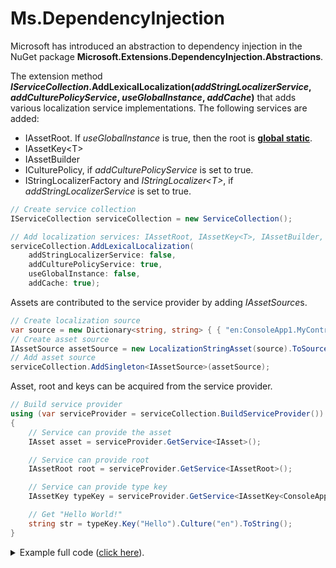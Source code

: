 # Ms.DependencyInjection
Microsoft has introduced an abstraction to dependency injection in the NuGet package **Microsoft.Extensions.DependencyInjection.Abstractions**.

The extension method **<i>IServiceCollection</i>.AddLexicalLocalization(*addStringLocalizerService*, *addCulturePolicyService*, *useGlobalInstance*, *addCache*)** 
that adds various localization service implementations. The following services are added:
* IAssetRoot. If *useGlobalInstance* is true, then the root is **[global static](../IAssetRoot#global-static-root)**.
* IAssetKey&lt;T&gt;
* IAssetBuilder
* ICulturePolicy, if *addCulturePolicyService* is set to true.
* IStringLocalizerFactory and *IStringLocalizer&lt;T&gt;*, if *addStringLocalizerService* is set to true.


```csharp
// Create service collection
IServiceCollection serviceCollection = new ServiceCollection();

// Add localization services: IAssetRoot, IAssetKey<T>, IAssetBuilder, ICulturePolicy
serviceCollection.AddLexicalLocalization(
    addStringLocalizerService: false,
    addCulturePolicyService: true,
    useGlobalInstance: false,
    addCache: true);
```

Assets are contributed to the service provider by adding *IAssetSource*s.

```csharp
// Create localization source
var source = new Dictionary<string, string> { { "en:ConsoleApp1.MyController:Hello", "Hello World!" } };
// Create asset source
IAssetSource assetSource = new LocalizationStringAsset(source).ToSource();
// Add asset source
serviceCollection.AddSingleton<IAssetSource>(assetSource);
```

Asset, root and keys can be acquired from the service provider.

```csharp
// Build service provider
using (var serviceProvider = serviceCollection.BuildServiceProvider())
{
    // Service can provide the asset
    IAsset asset = serviceProvider.GetService<IAsset>();

    // Service can provide root
    IAssetRoot root = serviceProvider.GetService<IAssetRoot>();

    // Service can provide type key
    IAssetKey typeKey = serviceProvider.GetService<IAssetKey<ConsoleApp1.MyController>>();

    // Get "Hello World!"
    string str = typeKey.Key("Hello").Culture("en").ToString();
}
```

<details><summary>Example full code (<u>click here</u>).</summary>
```csharp
using Lexical.Localization;
using Microsoft.Extensions.DependencyInjection;
using System.Collections.Generic;

namespace docs
{
    public class Ms_DependencyInjection_Example1
    {
        public static void Main(string[] args)
        {
            // Create service collection
            IServiceCollection serviceCollection = new ServiceCollection();

            // Add localization services: IAssetRoot, IAssetKey<T>, IAssetBuilder, ICulturePolicy
            serviceCollection.AddLexicalLocalization(
                addStringLocalizerService: false,
                addCulturePolicyService: true,
                useGlobalInstance: false,
                addCache: true);

            // Create localization source
            var source = new Dictionary<string, string> { { "en:ConsoleApp1.MyController:Hello", "Hello World!" } };
            // Create asset source
            IAssetSource assetSource = new LocalizationStringAsset(source).ToSource();
            // Add asset source
            serviceCollection.AddSingleton<IAssetSource>(assetSource);

            // Build service provider
            using (var serviceProvider = serviceCollection.BuildServiceProvider())
            {
                // Service can provide the asset
                IAsset asset = serviceProvider.GetService<IAsset>();

                // Service can provide root
                IAssetRoot root = serviceProvider.GetService<IAssetRoot>();

                // Service can provide type key
                IAssetKey typeKey = serviceProvider.GetService<IAssetKey<ConsoleApp1.MyController>>();

                // Get "Hello World!"
                string str = typeKey.Key("Hello").Culture("en").ToString();
            }
        }
    }

}

```</details>

# String localizer
When the argument *addStringLocalizerService* is set to true, then the extension method adds implementations to  
services *IStringLocalizer&lt;T&gt;* and *IStringLocalizerFactory*.
# [Snippet](#tab/snippet-2)

```csharp
// Create service collection
IServiceCollection serviceCollection = new ServiceCollection();

// Add localization services: IAssetRoot, IAssetKey<T>, IAssetBuilder, ICulturePolicy
//                            IStringLocalizer<T>, IStringLocalizerFactory
serviceCollection.AddLexicalLocalization(
    addStringLocalizerService: true,     // <- string localizer
    addCulturePolicyService: true,
    useGlobalInstance: false,
    addCache: true);

// Create localization source
var source = new Dictionary<string, string> {
    { "en:ConsoleApp1.MyController:Hello", "Hello World!" }
};
// Create asset source
IAssetSource assetSource = new LocalizationStringAsset(source).ToSource();
// Add asset source
serviceCollection.AddSingleton<IAssetSource>(assetSource);

// Build service provider
using (var serviceProvider = serviceCollection.BuildServiceProvider())
{
    // Get string localizer for class "ConsoleApp1.MyController".
    IStringLocalizer stringLocalizer 
        = serviceProvider.GetService<IStringLocalizer<ConsoleApp1.MyController>>();

    // Narrow scope down to "en" culture
    IStringLocalizer stringLocalizerScoped = stringLocalizer.WithCulture(CultureInfo.GetCultureInfo("en"));

    // Get "Hello World!"
    string str = stringLocalizerScoped.GetString("Hello");
}
```
# [Full Code](#tab/full-2)

```csharp
using Lexical.Localization;
using Microsoft.Extensions.DependencyInjection;
using Microsoft.Extensions.Localization;
using System.Collections.Generic;
using System.Globalization;

namespace docs
{
    public class Ms_DependencyInjection_Example2
    {
        public static void Main(string[] args)
        {
            #region Snippet
            // Create service collection
            IServiceCollection serviceCollection = new ServiceCollection();

            // Add localization services: IAssetRoot, IAssetKey<T>, IAssetBuilder, ICulturePolicy
            //                            IStringLocalizer<T>, IStringLocalizerFactory
            serviceCollection.AddLexicalLocalization(
                addStringLocalizerService: true,     // <- string localizer
                addCulturePolicyService: true,
                useGlobalInstance: false,
                addCache: true);

            // Create localization source
            var source = new Dictionary<string, string> {
                { "en:ConsoleApp1.MyController:Hello", "Hello World!" }
            };
            // Create asset source
            IAssetSource assetSource = new LocalizationStringAsset(source).ToSource();
            // Add asset source
            serviceCollection.AddSingleton<IAssetSource>(assetSource);

            // Build service provider
            using (var serviceProvider = serviceCollection.BuildServiceProvider())
            {
                // Get string localizer for class "ConsoleApp1.MyController".
                IStringLocalizer stringLocalizer 
                    = serviceProvider.GetService<IStringLocalizer<ConsoleApp1.MyController>>();

                // Narrow scope down to "en" culture
                IStringLocalizer stringLocalizerScoped = stringLocalizer.WithCulture(CultureInfo.GetCultureInfo("en"));

                // Get "Hello World!"
                string str = stringLocalizerScoped.GetString("Hello");
            }
            #endregion Snippet
        }
    }

}

```
***

# Links
* [Microsoft.Extensions.DependencyInjection.Abstractions](https://github.com/aspnet/Extensions/tree/master/src/DependencyInjection/DI.Abstractions/src) ([NuGet](https://www.nuget.org/packages/Microsoft.Extensions.DependencyInjection.Abstractions/))
 * [IServiceCollection](https://github.com/aspnet/Extensions/blob/master/src/DependencyInjection/DI.Abstractions/src/IServiceCollection.cs)
* [Microsoft.Extensions.DependencyInjection](https://github.com/aspnet/Extensions/tree/master/src/DependencyInjection/DI/src) ([NuGet](https://www.nuget.org/packages/Microsoft.Extensions.DependencyInjection/))
* [Lexical.Localization](https://github.com/tagcode/Lexical.Localization/tree/master/Lexical.Localization) ([NuGet](https://www.nuget.org/packages/Lexical.Localization/))
 * [DependencyInjection](https://github.com/tagcode/Lexical.Localization/blob/master/Lexical.Localization/Ms.Extensions/DependencyInjection.cs)
